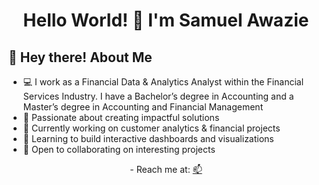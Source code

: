 <h1 align="center">Hello World! 👋 I'm Samuel Awazie</h1>

## 💫 Hey there! About Me
- 💻 I work as a Financial Data & Analytics Analyst within the Financial Services Industry. I have a Bachelor’s degree in Accounting and a Master’s degree in Accounting and Financial Management
- 🚀 Passionate about creating impactful solutions
- 🔭 Currently working on customer analytics & financial projects
- 🌱 Learning to build interactive dashboards and visualizations
- 🤝 Open to collaborating on interesting projects
<p align="center"> -  Reach me at: 
  <a href="mailto:awazie.sam@gmail.com">📫</a>
